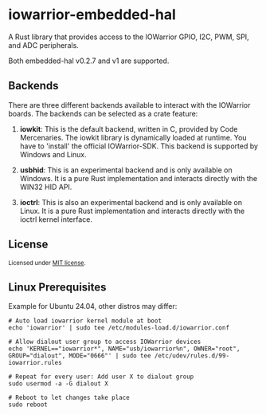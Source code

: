 # iowarrior-embedded-hal
A Rust library that provides access to the IOWarrior GPIO, I2C, PWM, SPI, and ADC peripherals.

Both embedded-hal v0.2.7 and v1 are supported.

## Backends

There are three different backends available to interact with the IOWarrior boards. The backends can be selected as a crate feature:

1. **iowkit**: This is the default backend, written in C, provided by Code Mercenaries. The iowkit library is dynamically loaded at runtime. You have to 'install' the official IOWarrior-SDK. This backend is supported by Windows and Linux.


2. **usbhid**: This is an experimental backend and is only available on Windows. It is a pure Rust implementation and interacts directly with the WIN32 HID API.


3. **ioctrl**: This is also an experimental backend and is only available on Linux. It is a pure Rust implementation and interacts directly with the ioctrl kernel interface.

## License

<sup>
Licensed under <a href="LICENSE">MIT license</a>.
</sup>

<br>

## Linux Prerequisites

Example for Ubuntu 24.04, other distros may differ:
```
# Auto load iowarrior kernel module at boot
echo 'iowarrior' | sudo tee /etc/modules-load.d/iowarrior.conf

# Allow dialout user group to access IOWarrior devices
echo 'KERNEL=="iowarrior*", NAME="usb/iowarrior%n", OWNER="root", GROUP="dialout", MODE="0666"' | sudo tee /etc/udev/rules.d/99-iowarrior.rules

# Repeat for every user: Add user X to dialout group
sudo usermod -a -G dialout X

# Reboot to let changes take place
sudo reboot
```
